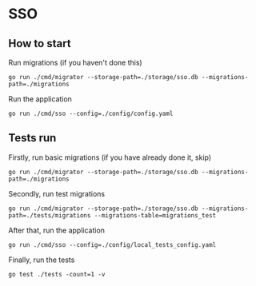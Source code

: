# SSO

## How to start

Run migrations (if you haven't done this)

    go run ./cmd/migrator --storage-path=./storage/sso.db --migrations-path=./migrations

Run the application

    go run ./cmd/sso --config=./config/config.yaml

## Tests run
Firstly, run basic migrations (if you have already done it, skip)

    go run ./cmd/migrator --storage-path=./storage/sso.db --migrations-path=./migrations

Secondly, run test migrations

    go run ./cmd/migrator --storage-path=./storage/sso.db --migrations-path=./tests/migrations --migrations-table=migrations_test

After that, run the application

    go run ./cmd/sso --config=./config/local_tests_config.yaml

Finally, run the tests

    go test ./tests -count=1 -v